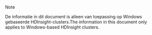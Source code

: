 > [!NOTE]
> <span data-ttu-id="468fc-101">De informatie in dit document is alleen van toepassing op Windows gebaseerde HDInsight-clusters.</span><span class="sxs-lookup"><span data-stu-id="468fc-101">The information in this document only applies to Windows-based HDInsight clusters.</span></span>
> 
> 

